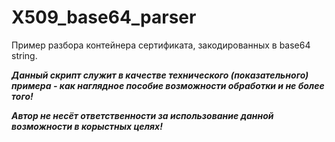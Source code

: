 X509_base64_parser
=============

Пример разбора контейнера сертификата, закодированных в base64 string.

***Данный скрипт служит в качестве технического (показательного) примера - как наглядное пособие возможности обработки и не более того!***

***Автор не несёт ответственности за использование данной возможности в корыстных целях!***
